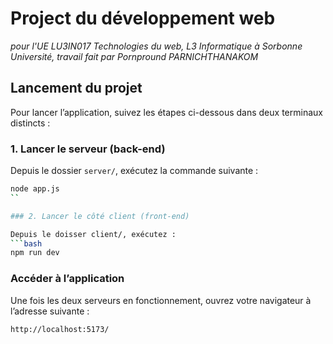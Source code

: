 # Project du développement web
_pour l'UE LU3IN017 Technologies du web, L3 Informatique à Sorbonne Université, travail fait par Pornpround PARNICHTHANAKOM_

## Lancement du projet

Pour lancer l’application, suivez les étapes ci-dessous dans deux terminaux distincts :

### 1. Lancer le serveur (back-end)

Depuis le dossier `server/`, exécutez la commande suivante :
```bash
node app.js
``

### 2. Lancer le côté client (front-end)

Depuis le doisser client/, exécutez :
```bash
npm run dev
```

###  Accéder à l’application

Une fois les deux serveurs en fonctionnement, ouvrez votre navigateur à l’adresse suivante :

```bash
http://localhost:5173/
```